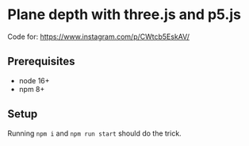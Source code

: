 # Plane depth with three.js and p5.js

Code for: https://www.instagram.com/p/CWtcb5EskAV/

## Prerequisites
- node 16+
- npm 8+

## Setup
Running `npm i` and `npm run start` should do the trick.